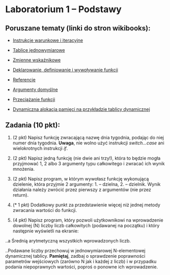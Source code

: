 # Laboratorium 1 – Podstawy 

## Poruszane tematy (linki do stron wikibooks): 

* [Instrukcje warunkowe i iteracyjne](https://pl.wikibooks.org/wiki/C/Instrukcje_steruj%C4%85ce)

* [Tablice jednowymiarowe](https://pl.wikibooks.org/wiki/C/Tablice)

* [Zmienne wskaźnikowe](https://pl.wikibooks.org/wiki/C/Wska%C5%BAniki)

* [Deklarowanie, definiowanie i wywoływanie funkcji](https://pl.wikibooks.org/wiki/C/Funkcje)

* [Referencje](https://pl.wikibooks.org/wiki/C%2B%2B/Referencje)

* [Argumenty domyślne](https://pl.wikibooks.org/wiki/C%2B%2B/Przeci%C4%85%C5%BCanie_funkcji#Argumenty_domy%C5%9Blne)

* [Przeciążanie funkcji](https://pl.wikibooks.org/wiki/C%2B%2B/Przeci%C4%85%C5%BCanie_funkcji)

* [Dynamiczna alokacja pamięci na przykładzie tablicy dynamicznej](https://pl.wikibooks.org/wiki/C%2B%2B/Zarz%C4%85dzanie_pami%C4%99ci%C4%85)

 

## Zadania (10 pkt): 

1. (2 pkt) Napisz funkcję zwracającą nazwę dnia tygodnia, podając do niej numer dnia tygodnia. **Uwaga**, nie wolno użyć instrukcji _switch…case_ ani wielokrotnych instrukcji _if_. 

2. (2 pkt) Napisz jedną funkcję (nie dwie ani trzy!), która to będzie mogła przyjmować 1, 2 albo 3 argumenty typu całkowitego i zwracać ich wynik mnożenia. 

3. (2 pkt) Napisz program, w którym wywołasz funkcję wykonującą dzielenie, która przyjmie 2 argumenty: 1. – dzielna, 2. – dzielnik. Wynik działania należy zwrócić przez pierwszy z argumentów (nie przez return).  

4. (* 1 pkt) Dodatkowy punkt za przedstawienie więcej niż jednej metody zwracania wartości do funkcji.  

5. (4 pkt) Napisz program, który pozwoli użytkownikowi na wprowadzenie dowolnej (N) liczby liczb całkowitych (podawanej na początku) i który następnie wyświetli na ekranie: 

..a Średnią arytmetyczną wszystkich wprowadzonych liczb.  

..Podawane liczby przechowuj w jednowymiarowej N-elementowej dynamicznej tablicy. **Pamiętaj**, zadbaj o sprawdzenie poprawności parametrów wejściowych (zarówno N jak i każdej z liczb) i w przypadku podania niepoprawnych wartości, poproś o ponowne ich wprowadzenie. 
